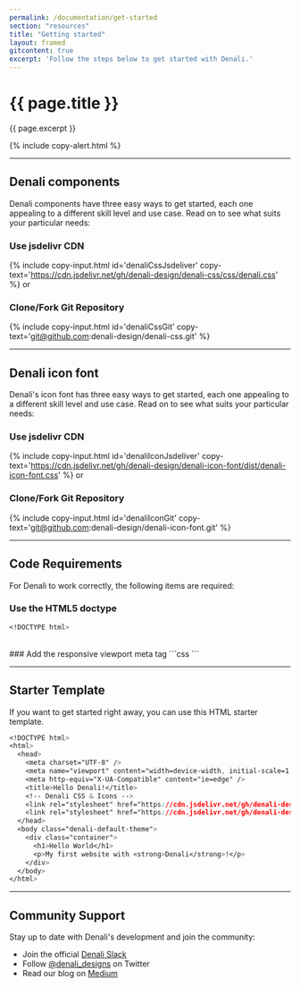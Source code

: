 ```yaml
---
permalink: /documentation/get-started
section: "resources"
title: "Getting started"
layout: framed
gitcontent: true
excerpt: 'Follow the steps below to get started with Denali.'
---
```


# {{ page.title }}
{{ page.excerpt }}

{% include copy-alert.html %}

***

## Denali components
Denali components have three easy ways to get started, each one appealing to a different skill level and use case. Read on to see what suits your particular needs:

<!-- ### Use NPM (recommended)
{% include copy-input.html id='denaliCssNpm' copy-text='npm install denali-css' %}
or -->
### Use jsdelivr CDN
{% include copy-input.html id='denaliCssJsdeliver' copy-text='https://cdn.jsdelivr.net/gh/denali-design/denali-css/css/denali.css' %}
or
### Clone/Fork Git Repository
{% include copy-input.html id='denaliCssGit' copy-text='git@github.com:denali-design/denali-css.git' %}

***

## Denali icon font
Denali's icon font has three easy ways to get started, each one appealing to a different skill level and use case. Read on to see what suits your particular needs:

<!-- ### Use NPM (recommended)
{% include copy-input.html id='denaliIconNpm' copy-text='npm install denali-icon-font' %}
or -->
### Use jsdelivr CDN
{% include copy-input.html id='denaliIconJsdeliver' copy-text='https://cdn.jsdelivr.net/gh/denali-design/denali-icon-font/dist/denali-icon-font.css' %}
or
### Clone/Fork Git Repository
{% include copy-input.html id='denaliIconGit' copy-text='git@github.com:denali-design/denali-icon-font.git' %}

***

## Code Requirements
For Denali to work correctly, the following items are required:

### Use the HTML5 doctype
```css
<!DOCTYPE html>
```
<br>
### Add the responsive viewport meta tag
```css
<meta charset="UTF-8" />
<meta name="viewport" content="width=device-width, initial-scale=1.0" />
<meta http-equiv="X-UA-Compatible" content="ie=edge" />
```

***

## Starter Template
If you want to get started right away, you can use this HTML starter template.

```css
<!DOCTYPE html>
<html>
  <head>
    <meta charset="UTF-8" />
    <meta name="viewport" content="width=device-width, initial-scale=1.0" />
    <meta http-equiv="X-UA-Compatible" content="ie=edge" />
    <title>Hello Denali!</title>
    <!-- Denali CSS & Icons -->
    <link rel="stylesheet" href="https://cdn.jsdelivr.net/gh/denali-design/denali-css/css/denali.css">
    <link rel="stylesheet" href="https://cdn.jsdelivr.net/gh/denali-design/denali-icon-font/dist/denali-icon-font.css">
  </head>
  <body class="denali-default-theme">
    <div class="container">
      <h1>Hello World</h1>
      <p>My first website with <strong>Denali</strong>!</p>
    </div>
  </body>
</html>
```

***

## Community Support
Stay up to date with Denali's development and join the community:

- Join the official [Denali Slack](https://denali-design.slack.com/app_redirect?channel=general)
- Follow [@denali_designs](https://twitter.com/denali_design) on Twitter
- Read our blog on [Medium](https://medium.com/denali-design)

